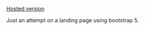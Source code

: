 [Hosted version](https://bookofhope.netlify.app/)

Just an attempt on a landing page using bootstrap 5.